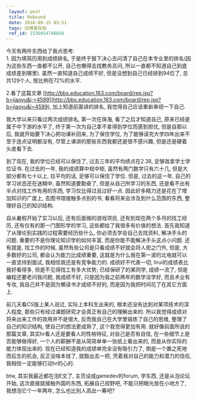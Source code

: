 ```yaml
---
 layout: post
 title: Rebound
 date: 2018-09-15 03:51
 tags: 旧博客存档
 ref_id: 1536954706858
---
```

今天有两件东西给了我点思考:  
1\. 因为填简历用到成绩排名, 于是终于狠下决心去问清了自己在本专业里的排名(因为这些东西一直都不公开, 自己也懒得去找教务员问,
所以一直都不知道自己到底成绩差到哪里). 虽然一直知道自己成绩不好, 但是没想到自己已经排到94位了, 总共129个人, 按比例在72%的水平.

2.看了这篇文章
[http://bbs.education.163.com/board/rep.jsp?b=jiaoyu&i;=4599](http://bbs.education.163.com/board/rep.jsp?b=jiaoyu&i=4599),
加上知道前面讲的排名, 我觉得自己应该重新审视一下自己.



我大学以来只看过两次成绩排名, 第一次在珠海, 看了之后才知道自己, 原来已经是属于中下游的水平了, 终于第一次为自己拿不拿得到学位而感到担忧,
但是自那以后, 我就开始要下决心把功课补回来, 为了保住学位, 为了能够读完大学四年出来不至于连点证明都没有, 尽管上课讲的那些东西我都还是很不感兴趣,
但是还是硬着头皮看下去.



到了现在, 我的学位已经可以保住了, 过去三年的平均绩点在2.38, 足够我拿学士学位证书. 在过去的一年, 我的成绩算中规中矩,
虽然有两门数学只有六十几, 但是大部分都有七十以上, 拉平均的话, 足够可以保住了学位. 但是, 过去的这一年, 自己的学习状态还在迷糊中,
虽然知道要勤奋了, 但是从自己所学习的东西, 还是看不出有半点对找工作有用的东西, 学习仅比得过且过好一点. 因此好多精力还是花在了增加知识的广度上,
去图书馆接触多点别的书, 看看将来会涉及到什么范围的东西, 整理好自己的知识结构.



自从暑假开始了实习以后, 还有后面做的游戏项目, 还有到现在两个多月的找工经历, 还有仅有的那一门图形学的学习, 这些都给了我很多有价值的想法.
首先我知道了从理论到实践的过程需要经历些什么, 你必须去学会自己去找资料, 解决手头的问题. 重要的不是你理论知识学的如何丰富,
而是你能不能解决手头这点小问题. 还有就是, 找工作的时候, 虽然有些公司是只看成绩不好就会将人拒之门外, 但是, 大多数好的公司,
都会认为能力比成绩重要, 这就是为什么我在第一波的北电就可以一直坚持到面试, 我相信我还是有竞争能力的. 成绩好不代表一切,
lirui的成绩表比我好看得多, 但是不见得找工有多大优势; 已经保研了的某同学, 成绩一流了, 但是编程还要老问我问题, 我成绩不好,
只是因为我之前两年的数学没学好, 而且术业有专攻, 我自己并不是因为懒读书才成绩不好的, 而是因为我把时间花了在其它方面上.



前几天看CS版上某人说过, 实际上本科生出来的, 根本还没有达到对某项技术的深入程度, 那些只有经过课题研究才会真正有自己的理解出来的.
所以我觉得成绩对将来出来工作的效用并不是很大, 反而我自己在大学里锻炼了自己的思维, 整理了自己的知识结构, 使自己的想法更成熟了, 这个我觉得更加有用.
就好像前面所说的那篇文章, 其实hr看人还是要看人的性格特征, 对自己是否有自信, 在一些细节上是否能够做得好,
一个人的薪酬不是从简简单单一张纸上看出来的, 而是从你实际的能力体现出来的. 现在已经知道我的成绩单完全没有吸引力了, 倒是一个置之死地而后生的机会,
反正没啥本钱了, 就豁出去一把, 凭着我对自己的能力和潜力的信任, 我相信一定能够打动hr的心的.



btw, 其实我最近都在泡E文了, 主页设成gamedev的forum, 学东西, 还是从泡论坛开始, 这次直接就接触外国的东西, 拓展自己视野吧,
不能只把眼光放在小地方了, 我想泡它个一年两年, 怎么也比别人高出一筹吧?

